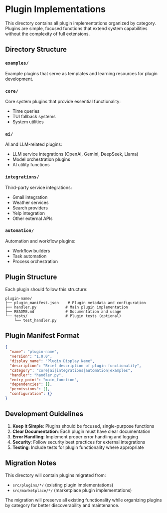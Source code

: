 # Plugin Implementations

This directory contains all plugin implementations organized by category. Plugins are simple, focused functions that extend system capabilities without the complexity of full extensions.

## Directory Structure

### `examples/`
Example plugins that serve as templates and learning resources for plugin development.

### `core/`
Core system plugins that provide essential functionality:
- Time queries
- TUI fallback systems
- System utilities

### `ai/`
AI and LLM-related plugins:
- LLM service integrations (OpenAI, Gemini, DeepSeek, Llama)
- Model orchestration plugins
- AI utility functions

### `integrations/`
Third-party service integrations:
- Gmail integration
- Weather services
- Search providers
- Yelp integration
- Other external APIs

### `automation/`
Automation and workflow plugins:
- Workflow builders
- Task automation
- Process orchestration

## Plugin Structure

Each plugin should follow this structure:

```
plugin-name/
├── plugin_manifest.json    # Plugin metadata and configuration
├── handler.py             # Main plugin implementation
├── README.md              # Documentation and usage
└── tests/                 # Plugin tests (optional)
    └── test_handler.py
```

## Plugin Manifest Format

```json
{
  "name": "plugin-name",
  "version": "1.0.0",
  "display_name": "Plugin Display Name",
  "description": "Brief description of plugin functionality",
  "category": "core|ai|integrations|automation|examples",
  "handler": "handler.py",
  "entry_point": "main_function",
  "dependencies": [],
  "permissions": [],
  "configuration": {}
}
```

## Development Guidelines

1. **Keep it Simple**: Plugins should be focused, single-purpose functions
2. **Clear Documentation**: Each plugin must have clear documentation
3. **Error Handling**: Implement proper error handling and logging
4. **Security**: Follow security best practices for external integrations
5. **Testing**: Include tests for plugin functionality where appropriate

## Migration Notes

This directory will contain plugins migrated from:
- `src/plugins/*/` (existing plugin implementations)
- `src/marketplace/*/` (marketplace plugin implementations)

The migration will preserve all existing functionality while organizing plugins by category for better discoverability and maintenance.